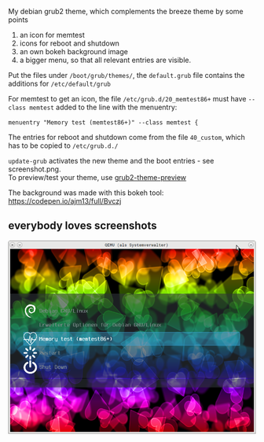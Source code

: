 My debian grub2 theme, which complements the breeze theme by some points
1. an icon for memtest
2. icons for reboot and shutdown
3. an own bokeh background image
4. a bigger menu, so that all relevant entries are visible.

Put the files under `/boot/grub/themes/`, the `default.grub` file contains the additions for `/etc/default/grub`

For memtest to get an icon, the file `/etc/grub.d/20_memtest86+` must have `--class memtest` added to the line with the menuentry:

```
menuentry "Memory test (memtest86+)" --class memtest {
```

The entries for reboot and shutdown come from the file `40_custom`,
which has to be copied to `/etc/grub.d./`

`update-grub` activates the new theme and the boot entries - see screenshot.png.  
To preview/test your theme, use [grub2-theme-preview](https://github.com/hartwork/grub2-theme-preview)

The background was made with this bokeh tool:
https://codepen.io/ajm13/full/Bvczj

## everybody loves screenshots

![screenshot](./screenshot.png)
